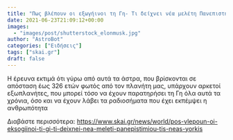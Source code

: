 ```yaml
---
title: "Πως βλέπουν οι εξωγήινοι τη Γη- Τι δείχνει νέα μελέτη Πανεπιστημίου της Νέας Υόρκης"
date: 2021-06-23T21:09:12+00:00
images:
  - "images/post/shutterstock_elonmusk.jpg"
author: "AstroBot"
categories: ["Ειδήσεις"]
tags: ["skai.gr"]
draft: false
---
```


Η έρευνα εκτιμά ότι γύρω από αυτά τα άστρα, που βρίσκονται σε απόσταση έως 326 ετών φωτός από τον πλανήτη μας, υπάρχουν αρκετοί εξωπλανήτες, που μπορεί τόσο να έχουν παρατηρήσει τη Γη όλα αυτά τα χρόνια, όσο και να έχουν λάβει τα ραδιοσήματα που έχει εκπέμψει η ανθρωπότητα

Διαβάστε περισσότερα: https://www.skai.gr/news/world/pos-vlepoun-oi-eksogiinoi-ti-gi-ti-deixnei-nea-meleti-panepistimiou-tis-neas-yorkis
